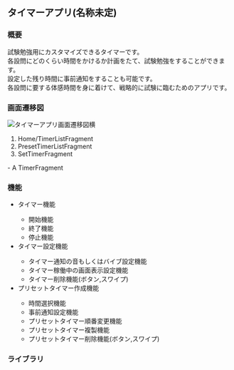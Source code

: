 ## タイマーアプリ(名称未定)

### 概要

試験勉強用にカスタマイズできるタイマーです。<br>
各設問にどのくらい時間をかけるか計画をたて、試験勉強をすることができます。<br>
設定した残り時間に事前通知をすることも可能です。<br>
各設問に要する体感時間を身に着けて、戦略的に試験に臨むためのアプリです。<br>

### 画面遷移図

![タイマーアプリ画面遷移図横](https://user-images.githubusercontent.com/60771916/139251588-ace1d2d6-86c9-4b07-b268-787d36fb5652.png)

<ol>
    <li>Home/TimerListFragment</li>
    <li>PresetTimerListFragment</li>
    <li>SetTimerFragment</li>
</ol>
- A TimerFragment

### 機能

<ul>
    <li>タイマー機能</li>
        <ul>
        <li>開始機能</li>
        <li>終了機能</li>
        <li>停止機能</li>
        </ul>
    <li>タイマー設定機能</li>
        <ul>
        <li>タイマー通知の音もしくはバイブ設定機能</li>
	    <li>タイマー稼働中の画面表示設定機能</li>
        <li>タイマー削除機能(ボタン,スワイプ)</li>
        </ul>
    <li>プリセットタイマー作成機能</li>
        <ul>
        <li>時間選択機能</li>
        <li>事前通知設定機能</li>
        <li>プリセットタイマー順番変更機能</li>
        <li>プリセットタイマー複製機能</li>
        <li>プリセットタイマー削除機能(ボタン,スワイプ)</li>
        </ul>
</ul>


### ライブラリ

